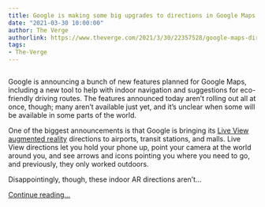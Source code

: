 ```yaml
---
title: Google is making some big upgrades to directions in Google Maps
date: "2021-03-30 10:00:00"
author: The Verge
authorlink: https://www.theverge.com/2021/3/30/22357528/google-maps-directions-indoor-ar-live-view-fuel-efficient-weather-air-quality-layer
tags:
- The-Verge
---
```

<figure>
      <img alt="" src="https://cdn.vox-cdn.com/thumbor/x9WF8dXqqJRk_UfA_6dOKP-hX4w=/52x0:742x460/1310x873/cdn.vox-cdn.com/uploads/chorus_image/image/69047241/google_maps_ar_indoor.5.gif" />
    </figure>

  <p id="YFqdYc">Google is announcing a bunch of new features planned for Google Maps, including a new tool to help with indoor navigation and suggestions for eco-friendly driving routes. The features announced today aren’t rolling out all at once, though; many aren’t available just yet, and it’s unclear when some will be available in some parts of the world.  </p>
<p id="PPB9oh">One of the biggest announcements is that Google is bringing its <a href="https://www.theverge.com/2019/8/8/20776247/google-maps-live-view-ar-walking-directions-ios-android-feature">Live View augmented reality</a> directions to airports, transit stations, and malls. Live View directions let you hold your phone up, point your camera at the world around you, and see arrows and icons pointing you where you need to go, and previously, they only worked outdoors.</p>
<p id="0uLR0p">Disappointingly, though, these indoor AR directions aren’t...</p>
  <p>
    <a href="https://www.theverge.com/2021/3/30/22357528/google-maps-directions-indoor-ar-live-view-fuel-efficient-weather-air-quality-layer">Continue reading&hellip;</a>
  </p>